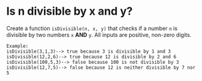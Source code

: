 # Is n divisible by x and y?

Create a function `isDivisible(n, x, y)` that checks if a number `n` is divisible by two numbers `x` **AND** `y`. All inputs are positive, non-zero digits.

```
Example:
isDivisible(3,1,3)--> true because 3 is divisible by 1 and 3
isDivisible(12,2,6)--> true because 12 is divisible by 2 and 6
isDivisible(100,5,3)--> false because 100 is not divisible by 3
isDivisible(12,7,5)--> false because 12 is neither divisible by 7 nor 5
```
